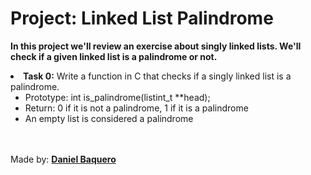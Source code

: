 <html>
<h1>Project: Linked List Palindrome</h1>
<p><strong>In this project we'll review an exercise about singly linked lists. We'll check if a given linked list is a palindrome or not.</strong></p>
<body>
<li><strong>Task 0:</strong> Write a function in C that checks if a singly linked list is a palindrome.
<ul>
<li>Prototype: int is_palindrome(listint_t **head);</li>
<li>Return: 0 if it is not a palindrome, 1 if it is a palindrome</li>
<li>An empty list is considered a palindrome</li>
</ul>
</li>
</body>
<br>
<br>
<footer>Made by: <strong><a href="https://github.com/DanielBaquero28">Daniel Baquero</a></strong></footer>
</html>
